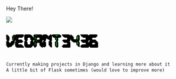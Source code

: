
<!--
**vedant3436/vedant3436** is a ✨ _special_ ✨ repository because its `README.md` (this file) appears on your GitHub profile.

Here are some ideas to get you started:

- 🔭 I’m currently working on ...
- 🌱 I’m currently learning ...
- 👯 I’m looking to collaborate on ...
- 🤔 I’m looking for help with ...
- 💬 Ask me about ...
- 📫 How to reach me: ...
- 😄 Pronouns: ...
- ⚡ Fun fact: ...
-->
Hey There!

![](https://komarev.com/ghpvc/?username=vedant3436&color=blueviolet&style=for-the-badge&label=Visitors)
##
![](https://github.com/vedant3436/vedant3436/blob/main/un.gif)
##
```
Currently making projects in Django and learning more about it
A little bit of Flask sometimes (would love to improve more)
```
##
